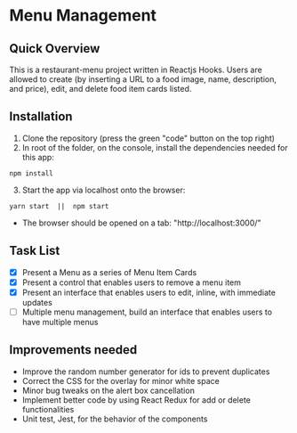 # Menu Management

## Quick Overview
This is a restaurant-menu project written in Reactjs Hooks. Users are allowed to create (by inserting a URL to a food image, name, description, and price), edit, and delete food item cards listed.

## Installation 
1. Clone the repository (press the green "code" button on the top right)
2. In root of the folder, on the console, install the dependencies needed for this app:
  ```
  npm install
  ```
3. Start the app via localhost onto the browser:
  ```
  yarn start  ||  npm start
  ```
  - The browser should be opened on a tab: "http://localhost:3000/"

## Task List
- [x] Present a Menu as a series of Menu Item Cards
- [x] Present a control that enables users to remove a menu item
- [x] Present an interface that enables users to edit, inline, with immediate updates
- [ ] Multiple menu management, build an interface that enables users to have multiple menus

## Improvements needed
- Improve the random number generator for ids to prevent duplicates
- Correct the CSS for the overlay for minor white space
- Minor bug tweaks on the alert box cancellation
- Implement better code by using React Redux for add or delete functionalities
- Unit test, Jest, for the behavior of the components 
